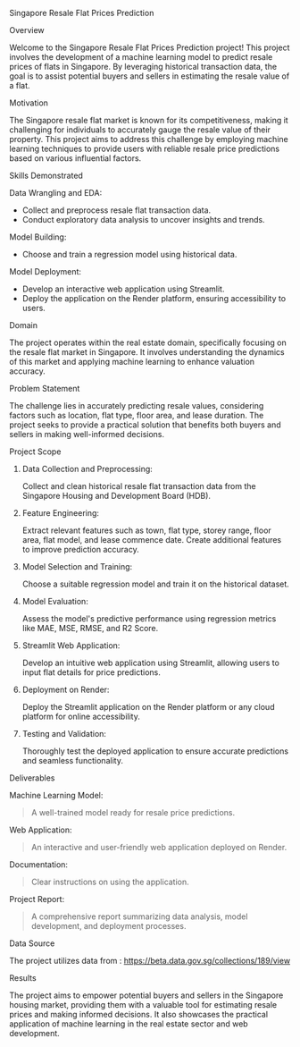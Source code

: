 Singapore Resale Flat Prices Prediction

Overview

Welcome to the Singapore Resale Flat Prices Prediction project! This project involves the development of a machine learning model to predict resale prices of flats in Singapore. By leveraging historical transaction data, the goal is to assist potential buyers and sellers in estimating the resale value of a flat.

Motivation

The Singapore resale flat market is known for its competitiveness, making it challenging for individuals to accurately gauge the resale value of their property. This project aims to address this challenge by employing machine learning techniques to provide users with reliable resale price predictions based on various influential factors.

Skills Demonstrated

Data Wrangling and EDA:

*   Collect and preprocess resale flat transaction data.
*   Conduct exploratory data analysis to uncover insights and trends.

Model Building:

*   Choose and train a regression model using historical data.

Model Deployment:

*   Develop an interactive web application using Streamlit.
*   Deploy the application on the Render platform, ensuring accessibility to users.

Domain

The project operates within the real estate domain, specifically focusing on the resale flat market in Singapore. It involves understanding the dynamics of this market and applying machine learning to enhance valuation accuracy.

Problem Statement

The challenge lies in accurately predicting resale values, considering factors such as location, flat type, floor area, and lease duration. The project seeks to provide a practical solution that benefits both buyers and sellers in making well-informed decisions.

Project Scope

1. Data Collection and Preprocessing:

   Collect and clean historical resale flat transaction data from the Singapore Housing and Development Board (HDB).

2. Feature Engineering:

   Extract relevant features such as town, flat type, storey range, floor area, flat model, and lease commence date.
   Create additional features to improve prediction accuracy.

3. Model Selection and Training:

   Choose a suitable regression model and train it on the historical dataset.

4. Model Evaluation:

   Assess the model's predictive performance using regression metrics like MAE, MSE, RMSE, and R2 Score.

5. Streamlit Web Application:

   Develop an intuitive web application using Streamlit, allowing users to input flat details for price predictions.

6. Deployment on Render:

   Deploy the Streamlit application on the Render platform or any cloud platform for online accessibility.

7. Testing and Validation:

   Thoroughly test the deployed application to ensure accurate predictions and seamless functionality.

Deliverables

Machine Learning Model:

>  A well-trained model ready for resale price predictions.

Web Application:

>  An interactive and user-friendly web application deployed on Render.

Documentation:

>  Clear instructions on using the application.

Project Report:

>  A comprehensive report summarizing data analysis, model development, and deployment processes.

Data Source

The project utilizes data from : https://beta.data.gov.sg/collections/189/view

Results

The project aims to empower potential buyers and sellers in the Singapore housing market, providing them with a valuable tool for estimating resale prices and making informed decisions. It also showcases the practical application of machine learning in the real estate sector and web development.


